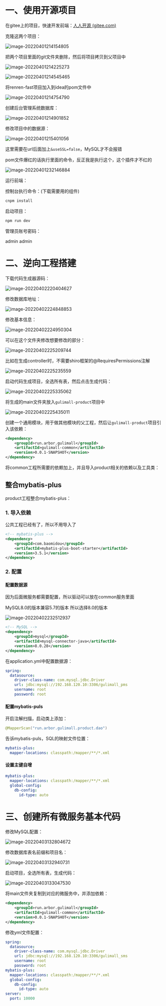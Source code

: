 # 一、使用开源项目

在gitee上的项目，快速开发前端：[人人开源 (gitee.com)](https://gitee.com/renrenio)

克隆这两个项目：

![image-20220401214154805](.assets\2快速开发\image-20220401214154805.png)



把两个项目里面的git文件夹删除，然后将项目拷贝到父项目中

![image-20220401214225273](.assets\2快速开发\image-20220401214225273.png)

![image-20220401214545465](.assets\2快速开发\image-20220401214545465.png)



将renren-fast项目加入到idea的pom文件中

![image-20220401214754790](.assets\2快速开发\image-20220401214754790.png)



创建后台管理系统数据库：

![image-20220401214901852](.assets\2快速开发\image-20220401214901852.png)



修改项目中的数据源：

![image-20220401215401056](.assets\2快速开发\image-20220401215401056.png)

这里需要在url后面加上`&useSSL=false`，MySQL才不会报错

pom文件爆红的话执行里面的命令，反正我是执行这个，这个插件才不红的

![image-20220401232146884](.assets\2快速开发\image-20220401232146884.png)



运行前端：

控制台执行命令：(下载需要用的组件)

```bash
cnpm install
```



启动项目：

```bash
npm run dev
```



管理员账号密码：

admin admin



# 二、逆向工程搭建

下载代码生成器源码：

![image-20220402220404627](.assets\2快速开发\image-20220402220404627.png)



修改数据库地址：

![image-20220402224848853](.assets\2快速开发\image-20220402224848853.png)



修改基本信息：

![image-20220402224950304](.assets\2快速开发\image-20220402224950304.png)



可以在这个文件夹修改想要修改的部分：

![image-20220402225209744](.assets\2快速开发\image-20220402225209744.png)





比如在生成controller时，不需要shiro框架的@RequiresPermissions注解

![image-20220402225235559](.assets\2快速开发\image-20220402225235559.png)



启动代码生成项目，全选所有表，然后点击生成代码：

![image-20220402225335062](.assets\2快速开发\image-20220402225335062.png)



将生成的main文件夹放入`gulimall-product`项目中

![image-20220402225435011](.assets\2快速开发\image-20220402225435011.png)





创建一个通用模块，用于做其他模块的父工程，然后让`gulimall-product`项目引入该依赖：

```xml
<dependency>
    <groupId>run.arbor.gulimall</groupId>
    <artifactId>gulimall-common</artifactId>
    <version>0.0.1-SNAPSHOT</version>
</dependency>
```



将common工程所需要的依赖加上，并且导入product相关的依赖以及工具类：



## 整合mybatis-plus

product工程整合mybatis-plus：

### 1. 导入依赖

公共工程已经有了，所以不用导入了

```xml
<!-- mybatis-plus -->
<dependency>
    <groupId>com.baomidou</groupId>
    <artifactId>mybatis-plus-boot-starter</artifactId>
    <version>3.5.1</version>
</dependency>
```

### 2. 配置

#### 配置数据源

因为后面微服务都需要配置，所以驱动可以放在common服务里面

MySQL8.0的版本兼容5.7的版本  所以选择8.0的版本

![image-20220402232512937](.assets\2快速开发\image-20220402232512937.png)

```xml
<!-- MySQL -->
<dependency>
    <groupId>mysql</groupId>
    <artifactId>mysql-connector-java</artifactId>
    <version>8.0.28</version>
</dependency>
```



在application.yml中配置数据源：

```yml
spring:
  datasource:
    driver-class-name: com.mysql.jdbc.Driver
    url: jdbc:mysql://192.168.120.10:3306/gulimall_pms
    username: root
    password: root
```



#### 配置mybatis-puls

开启注解扫描，启动类上添加：

```java
@MapperScan("run.arbor.gulimall.product.dao")
```



告诉mybatis-puls，SQL的映射文件位置：

```yml
mybatis-plus:
  mapper-locations: classpath:/mapper/**/*.xml
```



#### 设置主键自增

```yml
mybatis-plus:
  mapper-locations: classpath:/mapper/**/*.xml
  global-config:
    db-config:
      id-type: auto
```



# 三、创建所有微服务基本代码

修改MySQL配置：

![image-20220403132804672](.assets\2快速开发\image-20220403132804672.png)



修改数据库表名前缀和项目名：

![image-20220403132940731](.assets\2快速开发\image-20220403132940731.png)



启动项目，全选所有表，生成代码：

![image-20220403133047530](.assets\2快速开发\image-20220403133047530.png)



将main文件夹复制到对应的微服务中，并添加依赖：

```xml
<dependency>
    <groupId>run.arbor.gulimall</groupId>
    <artifactId>gulimall-common</artifactId>
    <version>0.0.1-SNAPSHOT</version>
</dependency>
```



修改yml文件配置：

```yml
spring:
  datasource:
    driver-class-name: com.mysql.jdbc.Driver
    url: jdbc:mysql://192.168.120.10:3306/gulimall_sms
    username: root
    password: root
mybatis-plus:
  mapper-locations: classpath:/mapper/**/*.xml
  global-config:
    db-config:
      id-type: auto
server:
  port: 10000
```



